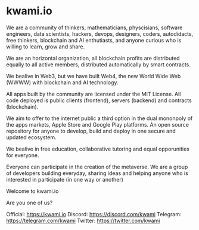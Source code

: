# kwami.io

We are a community of thinkers, mathematicians, physcisians, software engineers, data scientists, hackers, devops, designers, coders, autodidacts, free thinkers, blockchain and AI enthutiasts, and anyone curious who is willing to learn, grow and share.

We are an horizontal organization, all blockchain profits are distributed equally to all active members, distributed automatically by smart contracts.

We bealive in Web3, but we have built Web4, the new World Wide Web (WWWW) with blockchain and AI technology.

All apps built by the community are licensed under the MIT License. All code deployed is public clients (frontend), servers (backend) and contracts (blockchain).

We aim to offer to the internet public a third option in the dual mononpoly of the apps markets, Apple Store and Google Play platforms. An open source repository for anyone to develop, build and deploy in one secure and updated ecosystem.

We bealive in free education, collaborative tutoring and equal opporunities for everyone.

Everyone can participate in the creation of the metaverse. We are a group of developers building everyday, sharing ideas and helping anyone who is interested in participate (in one way or another)

Welcome to kwami.io

Are you one of us?

Official: https://kwami.io
Discord: https://discord.com/kwami
Telegram: https://telegram.com/kwami
Twitter: https://twitter.com/kwami
